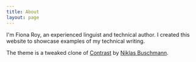 ```yaml
---
title: About
layout: page
---
```


I'm Fiona Roy, an experienced linguist and technical author. I created this website to showcase examples of my technical writing.

The theme is a tweaked clone of [Contrast](https://github.com/niklasbuschmann/contrast) by [Niklas Buschmann](https://github.com/niklasbuschmann/).
